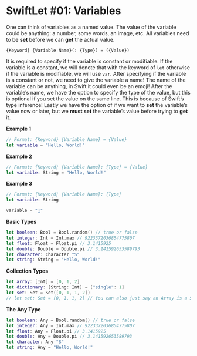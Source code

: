# SwiftLet #01: Variables
One can think of variables as a named value. The value of the variable could be anything: a number, some words, an image, etc. All variables need to be **set** before we can **get** the actual value.

`{Keyword} {Variable Name}(: {Type}) = ({Value})`

It is required to specify if the variable is constant or modifiable. If the variable is a constant, we will denote that with the keyword of `let` otherwise if the variable is modifiable, we will use `var`. After specifying if the variable is a constant or not, we need to give the variable a name! The name of the variable can be anything, in Swift it could even be an emoji! After the variable’s name, we have the option to specify the type of the value, but this is optional if you set the value on the same line. This is because of Swift’s type inference! Lastly we have the option of if we want to **set** the variable’s value now or later, but we **must set** the variable’s value before trying to **get** it.

**Example 1**
```swift
// Format: {Keyword} {Variable Name} = {Value}
let variable = "Hello, World!"
```

**Example 2**
```swift
// Format: {Keyword} {Variable Name}: {Type} = {Value}
let variable: String = "Hello, World!"
```

**Example 3**
```swift
// Format: {Keyword} {Variable Name}: {Type}
let variable: String

variable = "🥇"
```


**Basic Types**

```swift
let boolean: Bool = Bool.random() // true or false 
let integer: Int = Int.max // 9223372036854775807
let float: Float = Float.pi // 3.1415925
let double: Double = Double.pi // 3.141592653589793
let character: Character "S"
let string: String = "Hello, World!"
```

**Collection Types**

```swift
let array: [Int] = [0, 1, 2]
let dictionary: [String: Int] = ["single": 1]
let set: Set = Set([0, 1, 1, 2])
// let set: Set = [0, 1, 1, 2] // You can also just say an Array is a Set!
```

**The Any Type**
```swift
let boolean: Any = Bool.random() // true or false 
let integer: Any = Int.max // 9223372036854775807
let float: Any = Float.pi // 3.1415925
let double: Any = Double.pi // 3.141592653589793
let character: Any "S"
let string: Any = "Hello, World!" 
```
